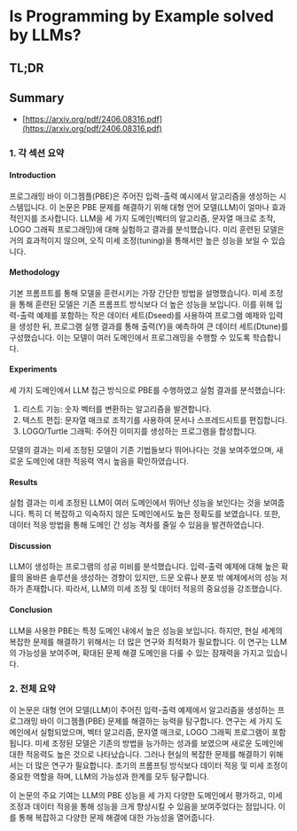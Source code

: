 # Is Programming by Example solved by LLMs?
## TL;DR
## Summary
- [https://arxiv.org/pdf/2406.08316.pdf](https://arxiv.org/pdf/2406.08316.pdf)

### 1. 각 섹션 요약

#### Introduction
프로그래밍 바이 이그젬플(PBE)은 주어진 입력-출력 예시에서 알고리즘을 생성하는 시스템입니다. 이 논문은 PBE 문제를 해결하기 위해 대형 언어 모델(LLM)이 얼마나 효과적인지를 조사합니다. LLM을 세 가지 도메인(벡터의 알고리즘, 문자열 매크로 조작, LOGO 그래픽 프로그래밍)에 대해 실험하고 결과를 분석했습니다. 미리 훈련된 모델은 거의 효과적이지 않으며, 오직 미세 조정(tuning)을 통해서만 높은 성능을 보일 수 있습니다.

#### Methodology
기본 프롬프트를 통해 모델을 훈련시키는 가장 간단한 방법을 설명했습니다. 미세 조정을 통해 훈련된 모델은 기존 프롬프트 방식보다 더 높은 성능을 보입니다. 이를 위해 입력-출력 예제를 포함하는 작은 데이터 세트(Dseed)를 사용하여 프로그램 예제와 입력을 생성한 뒤, 프로그램 실행 결과를 통해 출력(Y)을 예측하여 큰 데이터 세트(Dtune)를 구성했습니다. 이는 모델이 여러 도메인에서 프로그래밍을 수행할 수 있도록 학습합니다.

#### Experiments
세 가지 도메인에서 LLM 접근 방식으로 PBE를 수행하였고 실험 결과를 분석했습니다:
1. 리스트 기능: 숫자 벡터를 변환하는 알고리즘을 발견합니다.
2. 텍스트 편집: 문자열 매크로 조작기를 사용하여 문서나 스프레드시트를 편집합니다.
3. LOGO/Turtle 그래픽: 주어진 이미지를 생성하는 프로그램을 합성합니다.

모델의 결과는 미세 조정된 모델이 기존 기법들보다 뛰어나다는 것을 보여주었으며, 새로운 도메인에 대한 적응력 역시 높음을 확인하였습니다.

#### Results
실험 결과는 미세 조정된 LLM이 여러 도메인에서 뛰어난 성능을 보인다는 것을 보여줍니다. 특히 더 복잡하고 익숙하지 않은 도메인에서도 높은 정확도를 보였습니다. 또한, 데이터 적응 방법을 통해 도메인 간 성능 격차를 줄일 수 있음을 발견하였습니다.

#### Discussion
LLM이 생성하는 프로그램의 성공 미비를 분석했습니다. 입력-출력 예제에 대해 높은 확률의 올바른 솔루션을 생성하는 경향이 있지만, 드문 오류나 분포 밖 예제에서의 성능 저하가 존재합니다. 따라서, LLM의 미세 조정 및 데이터 적응의 중요성을 강조했습니다.

#### Conclusion
LLM을 사용한 PBE는 특정 도메인 내에서 높은 성능을 보입니다. 하지만, 현실 세계의 복잡한 문제를 해결하기 위해서는 더 많은 연구와 최적화가 필요합니다. 이 연구는 LLM의 가능성을 보여주며, 확대된 문제 해결 도메인을 다룰 수 있는 잠재력을 가지고 있습니다.

### 2. 전체 요약
이 논문은 대형 언어 모델(LLM)이 주어진 입력-출력 예제에서 알고리즘을 생성하는 프로그래밍 바이 이그젬플(PBE) 문제를 해결하는 능력을 탐구합니다. 연구는 세 가지 도메인에서 실험되었으며, 벡터 알고리즘, 문자열 매크로, LOGO 그래픽 프로그램이 포함됩니다. 미세 조정된 모델은 기존의 방법을 능가하는 성과를 보였으며 새로운 도메인에 대한 적응력도 높은 것으로 나타났습니다. 그러나 현실의 복잡한 문제를 해결하기 위해서는 더 많은 연구가 필요합니다. 초기의 프롬프팅 방식보다 데이터 적응 및 미세 조정이 중요한 역할을 하며, LLM의 가능성과 한계를 모두 탐구합니다.

이 논문의 주요 기여는 LLM의 PBE 성능을 세 가지 다양한 도메인에서 평가하고, 미세 조정과 데이터 적응을 통해 성능을 크게 향상시킬 수 있음을 보여주었다는 점입니다. 이를 통해 복잡하고 다양한 문제 해결에 대한 가능성을 열어줍니다.